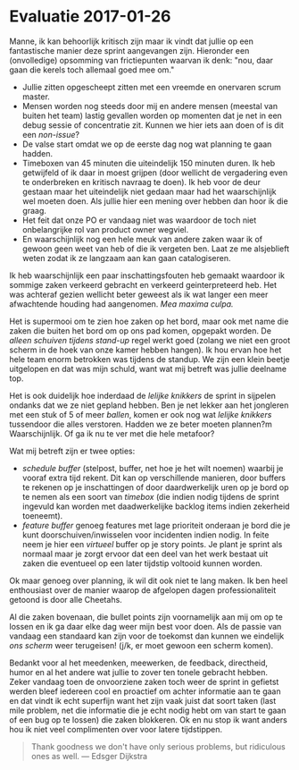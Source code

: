 # Evaluatie 2017-01-26
Manne, ik kan behoorlijk kritisch zijn maar ik vindt dat jullie op een fantastische manier deze sprint aangevangen zijn. Hieronder een (onvolledige) opsomming van frictiepunten waarvan ik denk: "nou, daar gaan die kerels toch allemaal goed mee om."

* Jullie zitten opgescheept zitten met een vreemde en onervaren scrum master.
* Mensen worden nog steeds door mij en andere mensen (meestal van buiten het team) lastig gevallen worden op momenten dat je net in een debug sessie of concentratie zit. Kunnen we hier iets aan doen of is dit een *non-issue*?
* De valse start omdat we op de eerste dag nog wat planning te gaan hadden.
* Timeboxen van 45 minuten die uiteindelijk 150 minuten duren. Ik heb getwijfeld of ik daar in moest grijpen (door wellicht de vergadering even te onderbreken en kritisch navraag te doen). Ik heb voor de deur gestaan maar het uiteindelijk niet gedaan maar had het waarschijnlijk wel moeten doen. Als jullie hier een mening over hebben dan hoor ik die graag.
* Het feit dat onze PO er vandaag niet was waardoor de toch niet onbelangrijke rol van product owner wegviel.
* En waarschijnlijk nog een hele meuk van andere zaken waar ik of gewoon geen weet van heb of die ik vergeten ben. Laat ze me alsjeblieft weten zodat ik ze langzaam aan kan gaan catalogiseren.

Ik heb waarschijnlijk een paar inschattingsfouten heb gemaakt waardoor ik sommige zaken verkeerd gebracht en verkeerd geinterpreteerd heb. Het was achteraf gezien wellicht beter geweest als ik wat langer een meer afwachtende houding had aangenomen. *Mea maxima culpa.*

Het is supermooi om te zien hoe zaken op het bord, maar ook met name die zaken die buiten het bord om op ons pad komen, opgepakt worden. De *alleen schuiven tijdens stand-up* regel werkt goed (zolang we niet een groot scherm in de hoek van onze kamer hebben hangen). Ik hou ervan hoe het hele team enorm betrokken was tijdens de standup. We zijn een klein beetje uitgelopen en dat was mijn schuld, want wat mij betreft was jullie deelname top.

Het is ook duidelijk hoe inderdaad de *lelijke knikkers* de sprint in sijpelen ondanks dat we ze niet gepland hebben. Ben je net lekker aan het jongleren met een stuk of 5 of meer *ballen*, komen er ook nog wat *lelijke knikkers* tussendoor die alles verstoren. Hadden we ze beter moeten plannen?m Waarschijnlijk. Of ga ik nu te ver met die hele metafoor?

Wat mij betreft zijn er twee opties: 
* *schedule buffer* (stelpost, buffer, net hoe je het wilt noemen) waarbij je vooraf extra tijd rekent. Dit kan op verschillende manieren, door buffers te rekenen op je inschattingen of door daardwerkelijk uren op je bord op te nemen als een soort van *timebox* (die indien nodig tijdens de sprint ingevuld kan worden met daadwerkelijke backlog items indien zekerheid toeneemt).
* *feature buffer* genoeg features met lage prioriteit onderaan je bord die je kunt doorschuiven/inwisselen voor incidenten indien nodig. In feite neem je hier een *virtueel* buffer op je story points. Je plant je sprint als normaal maar je zorgt ervoor dat een deel van het werk bestaat uit zaken die eventueel op een later tijdstip voltooid kunnen worden.

Ok maar genoeg over planning, ik wil dit ook niet te lang maken. Ik ben heel enthousiast over de manier waarop de afgelopen dagen professionaliteit getoond is door alle Cheetahs. 

Al die zaken bovenaan, die bullet points zijn voornamelijk aan mij om op te lossen en ik ga daar elke dag weer mijn best voor doen. Als de passie van vandaag een standaard kan zijn voor de toekomst dan kunnen we eindelijk *ons scherm* weer terugeisen! (j/k, er moet gewoon een scherm komen).

Bedankt voor al het meedenken, meewerken, de feedback, directheid, humor en al het andere wat jullie to zover ten tonele gebracht hebben. Zeker vandaag toen de onvoorziene zaken toch weer de sprint in gefietst werden bleef iedereen cool en proactief om achter informatie aan te gaan en dat vindt ik echt superfijn want het zijn vaak juist dat soort taken (last mile problem, net die informatie die je echt nodig hebt om van start te gaan of een bug op te lossen) die zaken blokkeren. Ok en nu stop ik want anders hou ik niet veel complimenten over voor latere tijdstippen.

> Thank goodness we don't have only serious problems, but ridiculous ones as well. &#8212; Edsger Dijkstra